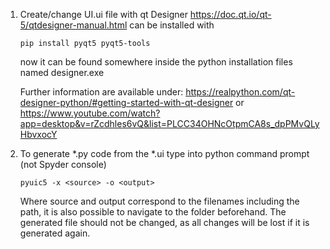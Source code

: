 1. Create/change UI.ui file with qt Designer https://doc.qt.io/qt-5/qtdesigner-manual.html can be installed with 
    ```
    pip install pyqt5 pyqt5-tools
    ```
    now it can be found somewhere inside the python installation files named designer.exe

    Further information are available under: 
    https://realpython.com/qt-designer-python/#getting-started-with-qt-designer
    or
    https://www.youtube.com/watch?app=desktop&v=rZcdhles6vQ&list=PLCC34OHNcOtpmCA8s_dpPMvQLyHbvxocY

2. To generate *.py code from the *.ui type into python command prompt (not Spyder console)
    ```
    pyuic5 -x <source> -o <output> 
    ```
    Where source and output correspond to the filenames including the path, it is also possible to navigate to the folder beforehand.
    The generated file should not be changed, as all changes will be lost if it is generated again.